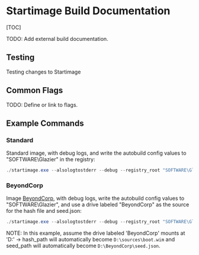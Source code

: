 # Startimage Build Documentation

<!--* freshness: { owner: 'dantsek' reviewed: '2020-09-02' } *-->

[TOC]

TODO: Add external build documentation.

## Testing

Testing changes to Startimage

## Common Flags

TODO: Define or link to flags.

## Example Commands

### Standard

Standard image, with debug logs, and write the autobuild config values to
"SOFTWARE\Glazier" in the registry:

```powershell
./startimage.exe --alsologtostderr --debug --registry_root "SOFTWARE\Glazier" trusted --config_server "https://glazier.com/sign"
```

### BeyondCorp

Image [BeyondCorp](https://github.com/google/fresnel), with debug logs, write
the autobuild config values to "SOFTWARE\Glazier", and use a drive labeled
"BeyondCorp" as the source for the hash file and seed.json:

```powershell
./startimage.exe --alsologtostderr --debug --registry_root "SOFTWARE\Glazier" beyondcorp --sign_endpoint "https://glazier.com/sign" --drive_label "BeyondCorp" --hash_path "sources\boot.wim" --seed_path "BeyondCorp\seed.json"
```

NOTE: In this example, assume the drive labeled 'BeyondCorp' mounts at 'D:' ->
hash_path will automatically become `D:\sources\boot.wim` and seed_path will
automatically become `D:\BeyondCorp\seed.json`.
